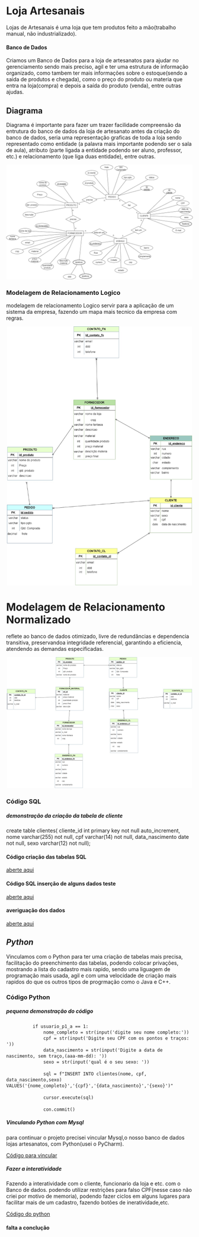 #  Loja Artesanais #
Lojas de Artesanais é uma loja que tem produtos feito a mão(trabalho manual, não industrializado).
#### **Banco de Dados** ####
Criamos um Banco de Dados para a loja de artesanatos para ajudar no gerenciamento sendo mais preciso, agil e ter uma estrutura de informação organizado, como tambem ter mais informações sobre o estoque(sendo a saida de produtos e chegada), como o preço do produto ou materia que entra na loja(compra) e depois a saída do produto (venda), entre outras ajudas.

## Diagrama ##
Diagrama é importante para fazer um trazer facilidade compreensão da entrutura do banco de dados da loja de artesanato antes da criação do banco de dados, seria uma representação graficas de toda a loja sendo representado como entidade (a palavra mais importante podendo ser o sala de aula), atributo (parte ligada a entidade podendo ser aluno, professor, etc.) e relacionamento (que liga duas entidade), entre outras.

<div align="center">
<img src="https://github.com/guilhermeventepanis/lojas/blob/main/Diagrama%20loja%20artesanais%20final-diagrama%20l.%20artesanato.jpg"width ="550px" />
</div>


### Modelagem de Relacionamento Logico
modelagem de relacionamento Logico servir para a aplicação de um sistema da empresa, fazendo um mapa mais tecnico da empresa com regras. 
<div align="center">
<img src="https://github.com/guilhermeventepanis/lojas/blob/main/modelagem%20de%20relacionamento%201%20loja%20artesanais%202-1-relacionamento%20modelagem%20(1).jpg"width ="500px" />
</div>

# Modelagem de Relacionamento Normalizado
reflete ao banco de dados otimizado, livre de redundâncias e dependencia  transitiva, preservandoa integridade referencial, garantindo a eficiencia, atendendo as demandas especificadas.
<div align="center">
<img src="https://github.com/guilhermeventepanis/lojas/blob/main/modelagem%20de%20relacionamento%20part%202%20loja%20artesanais%202.jpg"width ="500px" />
</div>

### Código SQL
##### demonstração da criação da tabela de cliente
create table clientes(
cliente_id int primary key not null auto_increment,
nome varchar(255) not null,
cpf varchar(14) not null,
data_nascimento date not null,
sexo varchar(12) not null);

#### Código criação das tabelas SQL
[aberte aqui](https://github.com/guilhermeventepanis/lojas/blame/main/tabelas%20criando.sql)

#### Código SQL inserção de alguns dados teste
[aberte aqui](https://github.com/guilhermeventepanis/lojas/blame/main/inclus%C3%A3o%20de%20alguns%20nomes.sql)

#### averiguação dos dados
[aberte aqui](https://github.com/guilhermeventepanis/lojas/blame/main/como%20olhar%20ele.sql)

## *Python* ##
Vinculamos com o Python para ter uma criação de tabelas mais precisa, facilitação do preenchimento das tabelas, podendo colocar privações, mostrando a lista do cadastro mais rapido, sendo uma liguagem de programação mais usada, agil e com uma velocidade de criação mais rapidos do que os outros tipos de progrmação como o Java e C++.
### Código Python
##### pequena demonstração do código
  
              if usuario_p1_a == 1:
                  nome_completo = str(input('digite seu nome completo:'))
                  cpf = str(input('Digite seu CPF com os pontos e traços: '))
                  data_nascimento = str(input('Digite a data de nascimento, sem traço,(aaa-mm-dd): '))
                  sexo = str(input('qual é o seu sexo: '))
                  
                  sql = f"INSERT INTO clientes(nome, cpf, data_nascimento,sexo) VALUES('{nome_completo}','{cpf}','{data_nascimento}','{sexo}')"
                  
                  cursor.execute(sql)
                  
                  con.commit()
##### Vinculando Python com Mysql
para continuar o projeto precisei vincular Mysql,o nosso banco de dados lojas artesanatos, com Python(usei o PyCharm).

[Código para vincular](https://github.com/guilhermeventepanis/lojas/blob/main/BancodeDados%20part2.py)

##### Fazer a interatividade
Fazendo a interatividade com o cliente, funcionario da loja e etc. com o Banco de dados.
podendo utilizar restrições para falso CPF(nesse caso não criei por motivo de memoria), podendo fazer ciclos em alguns lugares para facilitar mais de um cadastro, fazendo botões de ineratividade,etc.

[Código do python](https://github.com/guilhermeventepanis/lojas/blame/main/python%20informacao_bd%20p2.py)


#### falta a conclução
